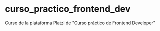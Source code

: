 # curso_practico_frontend_dev

Curso de la plataforma Platzi de "Curso práctico de Frontend Developer"
